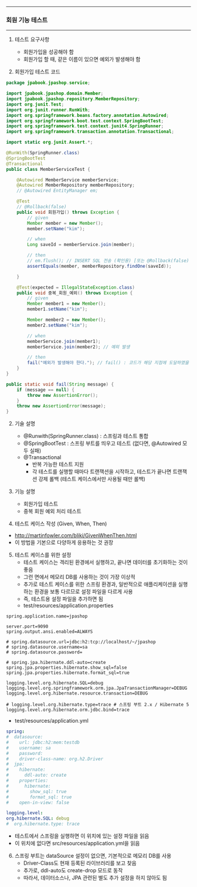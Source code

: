 -----
### 회원 기능 테스트
-----
1. 테스트 요구사항
   - 회원가입을 성공해야 함
   - 회원가입 할 때, 같은 이름이 있으면 예외가 발생해야 함

2. 회원가입 테스트 코드
```java
package jpabook.jpashop.service;

import jpabook.jpashop.domain.Member;
import jpabook.jpashop.repository.MemberRepository;
import org.junit.Test;
import org.junit.runner.RunWith;
import org.springframework.beans.factory.annotation.Autowired;
import org.springframework.boot.test.context.SpringBootTest;
import org.springframework.test.context.junit4.SpringRunner;
import org.springframework.transaction.annotation.Transactional;

import static org.junit.Assert.*;

@RunWith(SpringRunner.class)
@SpringBootTest
@Transactional
public class MemberServiceTest {

    @Autowired MemberService memberService;
    @Autowired MemberRepository memberRepository;
    // @Autowired EntityManager em;

    @Test
    // @Rollback(false)
    public void 회원가입() throws Exception {
        // given
        Member member = new Member();
        member.setName("kim");

        // when
        Long saveId = memberService.join(member);

        // then
        // em.flush(); // INSERT SQL 전송 (확인용) [또는 @Rollback(false) 애너테이션 추가]
        assertEquals(member, memberRepository.findOne(saveId));

    }

    @Test(expected = IllegalStateException.class) 
    public void 중복_회원_예외() throws Exception {
        // given
        Member member1 = new Member();
        member1.setName("kim");

        Member member2 = new Member();
        member2.setName("kim");

        // when
        memberService.join(member1);
        memberService.join(member2); // 예외 발생

        // then
        fail("예외가 발생해야 한다."); // fail() : 코드가 해당 지점에 도달하였을 때, 무조건 실패로 AssertError가 발생하고 다음 라인부터 실행하지 않음
    }
}
```
```java
public static void fail(String message) {
	if (message == null) {
		throw new AssertionError();
	}
	throw new AssertionError(message);
}
```

2. 기술 설명
   - @Runwith(SpringRunner.class) : 스프링과 테스트 통합
   - @SpringBootTest : 스프링 부트를 띄우고 테스트 (없다면, @Autowired 모두 실패)
   - @Transactional
     + 반복 가능한 테스트 지원
     + 각 테스트를 실행할 때마다 트랜잭션을 시작하고, 테스트가 끝나면 트랜잭션 강제 롤백 (테스트 케이스에서만 사용될 때만 롤백)

3. 기능 설명
   - 회원가입 테스트
   - 중복 회원 예외 처리 테스트

4. 테스트 케이스 작성 (Given, When, Then)
  - http://martinfowler.com/bliki/GivenWhenThen.html
  - 이 방법을 기본으로 다양하게 응용하는 것 권장

5. 테스트 케이스를 위한 설정
   - 테스트 케이스는 격리된 환경에서 실행하고, 끝나면 데이터를 초기화하는 것이 좋음
   - 그런 면에서 메모리 DB를 사용하는 것이 가장 이상적
   - 추가로 테스트 케이스를 위한 스프링 환경과, 일반적으로 애플리케이션을 실행하는 환경을 보통 다르므로 설정 파일을 다르게 사용
   - 즉, 테스트용 설정 파일을 추가하면 됨
   - test/resources/application.properties
```properties
spring.application.name=jpashop

server.port=9090
spring.output.ansi.enabled=ALWAYS

# spring.datasource.url=jdbc:h2:tcp://localhost/~/jpashop
# spring.datasource.username=sa
# spring.datasource.password=

# spring.jpa.hibernate.ddl-auto=create
spring.jpa.properties.hibernate.show_sql=false
spring.jpa.properties.hibernate.format_sql=true

logging.level.org.hibernate.SQL=debug
logging.level.org.springframework.orm.jpa.JpaTransactionManager=DEBUG
logging.level.org.hibernate.resource.transaction=DEBUG

# logging.level.org.hibernate.type=trace # 스프링 부트 2.x / Hibernate 5
logging.level.org.hibernate.orm.jdbc.bind=trace
```

  - test/resources/application.yml
```yml
spring:
#  datasource:
#    url: jdbc:h2:mem:testdb
#    username: sa
#    password:
#    driver-class-name: org.h2.Driver
#  jpa:
#    hibernate:
#      ddl-auto: create
#    properties:
#      hibernate:
#        show_sql: true
#        format_sql: true 
#    open-in-view: false

logging.level:
org.hibernate.SQL: debug 
#  org.hibernate.type: trace
```
  - 테스트에서 스프링을 실행하면 이 위치에 있는 설정 파일을 읽음
  - 이 위치에 없다면 src/resources/application.yml을 읽음

6. 스프링 부트는 dataSource 설정이 없으면, 기본적으로 메모리 DB를 사용
   - Driver-Class도 현재 등록된 라이브러리를 보고 찾음
   - 추가로, ddl-auto도 create-drop 모드로 동작
   - 따라서, 데이터소스나, JPA 관련된 별도 추가 설정을 하지 않아도 됨

